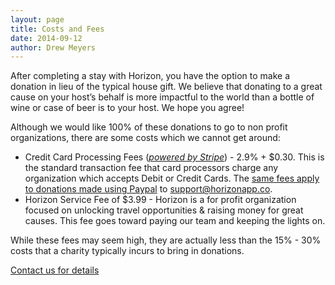 ```yaml
---
layout: page
title: Costs and Fees
date: 2014-09-12
author: Drew Meyers
---
```

After completing a stay with Horizon, you have the option to make a donation in lieu of the typical house gift. We believe that donating to a great cause on your host’s behalf is more impactful to the world than a bottle of wine or case of beer is to your host. We hope you agree!

Although we would like 100% of these donations to go to non profit organizations, there are some costs which we cannot get around:

- Credit Card Processing Fees (<em>[powered by Stripe](https://stripe.com/us/pricing)</em>) - 2.9% + $0.30. This is the standard transaction fee that card processors charge any organization which accepts Debit or Credit Cards. The [same fees apply to donations made using Paypal](https://www.paypal.com/webapps/mpp/paypal-fees) to support@horizonapp.co.
- Horizon Service Fee of $3.99 - Horizon is a for profit organization focused on unlocking travel opportunities & raising money for great causes. This fee goes toward paying our team and keeping the lights on. 

While these fees may seem high, they are actually less than the 15% - 30% costs that a charity typically incurs to bring in donations.

[Contact us for details](mailto:support@horizonapp.co)

